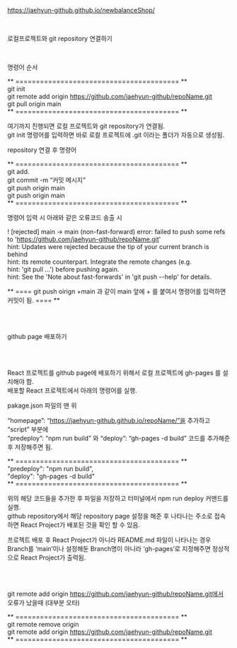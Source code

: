 https://jaehyun-github.github.io/newbalanceShop/

<br>

로컬프로젝트와 git repository 연결하기

<br>

명령어 순서

** ======================================== ** <br>
git init <br>
git remote add origin https://github.com/jaehyun-github/repoName.git <br>
git pull origin main <br>
** ======================================== ** <br>

여기까지 진행되면 로컬 프로젝트와 git repository가 연결됨. <br>
git init 명령어를 입력하면 바로 로컬 프로젝트에 .git 이라는 폴더가 자동으로 생성됨.

repository 연결 후 명령어

** ======================================== ** <br>
git add. <br>
git commit -m “커밋 메시지” <br>
git push origin main <br>
git push origin main <br>
** ======================================== ** <br>

명령어 입력 시 아래와 같은 오류코드 송출 시

! [rejected] main -> main (non-fast-forward) error: failed to push some refs to 'https://github.com/jaehyun-github/repoName.git' <br>
hint: Updates were rejected because the tip of your current branch is behind <br>
hint: its remote counterpart. Integrate the remote changes (e.g. <br>
hint: 'git pull ...') before pushing again. <br>
hint: See the 'Note about fast-forwards' in 'git push --help' for details. <br>

** ==== git push oirign +main 과 같이 main 앞에 + 를 붙여서 명령어를 입력하면 커밋이 됨. ==== **

<br><br>

github page 배포하기

<br><br>

React 프로젝트를 github page에 배포하기 위해서 로컬 프로젝트에 gh-pages 를 설치해야 함. <br>
배포할 React 프로젝트에서 아래의 명령어를 실행. <br>

pakage.json 파일의 맨 위

“homepage”: “https://jaehyun-github.github.io/repoName/”을 추가하고 “script” 부분에 <br>
“predeploy”: “npm run build” 와 “deploy”: “gh-pages -d build” 코드를 추가해준 후 저장해주면 됨. <br>

** ======================================== ** <br>
"predeploy": "npm run build", <br>
"deploy": "gh-pages -d build" <br>
** ======================================== ** <br>
    
위의 해당 코드들을 추가한 후 파일을 저장하고 터미널에서 npm run deploy 커맨드를 실행. <br>
github repository에서 해당 repository page 설정을 해준 후 나타나는 주소로 접속하면 React Project가 배포된 것을 확인 할 수 있음. <br>

프로젝트 배포 후 React Project가 아니라 README.md 파일이 나타나는 경우 <br>
Branch를 ‘main’이나 설정해둔 Branch명이 아니라 ‘gh-pages’로 지정해주면 정상적으로 React Project가 출력됨.

<br><br>


git remote add origin https://github.com/jaehyun-github/repoName.git에서 오류가 났을때 (대부분 오타) <br>

** ======================================== ** <br>
git remote remove origin <br>
git remote add origin https://github.com/jaehyun-github/repoName.git <br>
** ======================================== ** <br>

